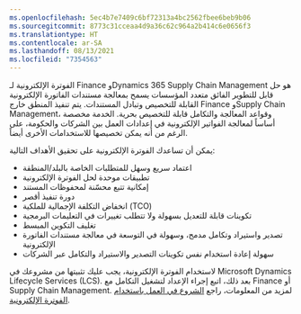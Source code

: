 ```yaml
---
ms.openlocfilehash: 5ec4b7e7409c6bf72313a4bc2562fbee6beb9b06
ms.sourcegitcommit: 8773c31cceaa4d9a36c62c964a2b414c6e0656f3
ms.translationtype: HT
ms.contentlocale: ar-SA
ms.lasthandoff: 08/13/2021
ms.locfileid: "7354563"
---
```

الفوترة الإلكترونية لـ Finance وDynamics 365 Supply Chain Management هو حل قابل للتطوير الفائق متعدد المؤسسات يسمح بمعالجة مستندات الفاتورة الإلكترونية القابلة للتخصيص وتبادل المستندات. يتم تنفيذ المنطق خارج Finance وSupply Chain Management، وقواعد المعالجة والتكامل قابلة للتخصيص بحرية. الخدمة مخصصة أساساً لمعالجة الفواتير الإلكترونية في إعدادات العمل بين الشركات والحكومة، على الرغم من أنه يمكن تخصيصها للاستخدامات الأخرى أيضاً.

يمكن أن تساعدك الفوترة الإلكترونية على تحقيق الأهداف التالية:

- اعتماد سريع وسهل للمتطلبات الخاصة بالبلد/المنطقة
- تطبيقات موحدة لحل الفوترة الإلكترونية
- إمكانية تتبع محسّنة لمحفوظات المستند
- دورة تنفيذ أقصر
- انخفاض التكلفة الإجمالية للملكية (TCO)
- تكوينات قابلة للتعديل بسهولة ولا تتطلب تغييرات في التعليمات البرمجية
- تغليف التكوين المبسط
- تصدير واستيراد وتكامل مدمج، وسهولة في التوسعة في معالجة مستندات الفاتورة الإلكترونية
- سهولة إعادة استخدام نفس تكوينات التصدير والاستيراد والتكامل عبر الشركات

لاستخدام الفوترة الإلكترونية، يجب عليك تثبيتها من مشروعك في Microsoft Dynamics Lifecycle Services (LCS). بعد ذلك، اتبع إجراء الإعداد لتشغيل التكامل مع Finance أو Supply Chain Management. لمزيد من المعلومات، راجع [الشروع في العمل باستخدام الفوترة الإلكترونية](/dynamics365/finance/localizations/e-invoicing-get-started/?azure-portal=true).
